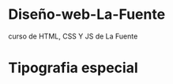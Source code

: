 # Diseño-web-La-Fuente
curso de HTML, CSS Y JS de La Fuente
<h1 class= "sombra-txt"> Tipografia especial</h1>
